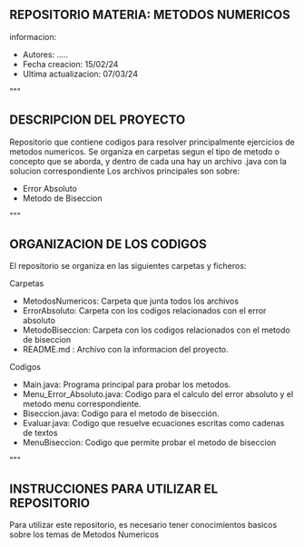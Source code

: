 ## REPOSITORIO MATERIA: METODOS NUMERICOS

informacion: 

- Autores: .....
- Fecha creacion: 15/02/24
- Ultima actualizacion: 07/03/24

"""
## DESCRIPCION  DEL PROYECTO

Repositorio que contiene codigos para resolver principalmente  ejercicios de metodos numericos. 
Se organiza en carpetas segun el tipo de metodo o concepto que se aborda, y dentro de cada una hay un archivo .java con la solucion correspondiente 
Los archivos principales son sobre: 

- Error Absoluto
- Metodo de Biseccion 

"""
## ORGANIZACION DE LOS CODIGOS 

El repositorio se organiza en las siguientes carpetas y ficheros:

Carpetas

- MetodosNumericos: Carpeta que junta todos los archivos
- ErrorAbsoluto: Carpeta con los codigos relacionados con el error absoluto
- MetodoBiseccion: Carpeta con los codigos relacionados con el metodo de biseccion
- README.md : Archivo con la informacion del proyecto.

Codigos

- Main.java: Programa principal para probar los metodos.
- Menu_Error_Absoluto.java: Codigo para el calculo del error absoluto y el metodo menu correspondiente.
- Biseccion.java: Codigo para el metodo de bisección.
- Evaluar.java: Codigo que resuelve ecuaciones escritas como cadenas de textos
- MenuBiseccion: Codigo  que permite probar el metodo de biseccion 

"""
## INSTRUCCIONES PARA UTILIZAR EL REPOSITORIO

Para utilizar este repositorio, es necesario tener conocimientos basicos sobre los temas de Metodos Numericos
